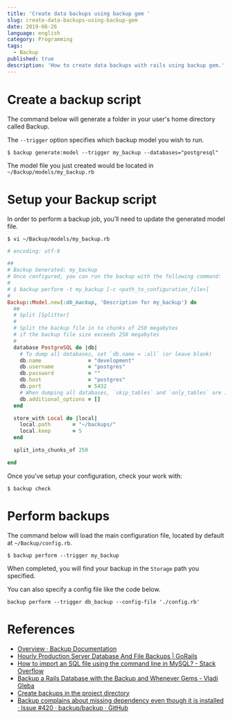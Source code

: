 ```yaml
---
title: 'Create data backups using backup gem '
slug: create-data-backups-using-backup-gem
date: 2019-06-26
language: english
category: Programming
tags:
  - Backup
published: true
description: 'How to create data backups with rails using backup gem.'
---
```


# Create a backup script

The command below will generate a folder in your user's home directory called Backup.

The `--trigger` option specifies which backup model you wish to run.

```
$ backup generate:model --trigger my_backup --databases="postgresql"
```

The model file you just created would be located in `~/Backup/models/my_backup.rb`

# Setup your Backup script

In order to perform a backup job, you’ll need to update the generated model file.

```
$ vi ~/Backup/models/my_backup.rb
```

```ruby
# encoding: utf-8

##
# Backup Generated: my_backup
# Once configured, you can run the backup with the following command:
#
# $ backup perform -t my_backup [-c <path_to_configuration_file>]
#
Backup::Model.new(:db_backup, 'Description for my_backup') do
  ##
  # Split [Splitter]
  #
  # Split the backup file in to chunks of 250 megabytes
  # if the backup file size exceeds 250 megabytes
  #
  database PostgreSQL do |db|
    # To dump all databases, set `db.name = :all` (or leave blank)
    db.name               = "development"
    db.username           = "postgres"
    db.password           = ""
    db.host               = "postgres"
    db.port               = 5432
    # When dumping all databases, `skip_tables` and `only_tables` are ignored.
    db.additional_options = []
  end

  store_with Local do |local|
    local.path       = "~/backups/"
    local.keep       = 5
  end

  split_into_chunks_of 250

end
```

Once you’ve setup your configuration, check your work with:

```
$ backup check
```

# Perform backups

The command below will load the main configuration file, located by default at `~/Backup/config.rb`.

```
$ backup perform --trigger my_backup
```

When completed, you will find your backup in the `Storage` path you specified.

You can also specify a config file like the code below.

```
backup perform --trigger db_backup --config-file './config.rb'
```

# References

- [Overview · Backup Documentation](http://backup.github.io/backup/v4/)
- [Hourly Production Server Database And File Backups | GoRails](https://gorails.com/guides/hourly-production-server-database-and-file-backups)
- [How to import an SQL file using the command line in MySQL? - Stack Overflow](https://stackoverflow.com/questions/17666249/how-to-import-an-sql-file-using-the-command-line-in-mysql)
- [Backup a Rails Database with the Backup and Whenever Gems - Vladi Gleba](http://vladigleba.com/blog/2014/06/30/backup-a-rails-database-with-the-backup-and-whenever-gems/)
- [Create backups in the project directory](https://github.com/brewbit/brewbit.com/tree/master/backup)
- [Backup complains about missing dependency even though it is installed · Issue #420 · backup/backup · GitHub](https://github.com/backup/backup/issues/420)
